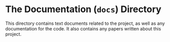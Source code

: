 # The Documentation (`docs`) Directory

This directory contains text documents related to the project, as well as any documentation for the code. It also contains any papers written about this project.